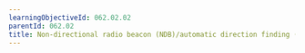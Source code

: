 ```yaml
---
learningObjectiveId: 062.02.02
parentId: 062.02
title: Non-directional radio beacon (NDB)/automatic direction finding (ADF)
---
```



